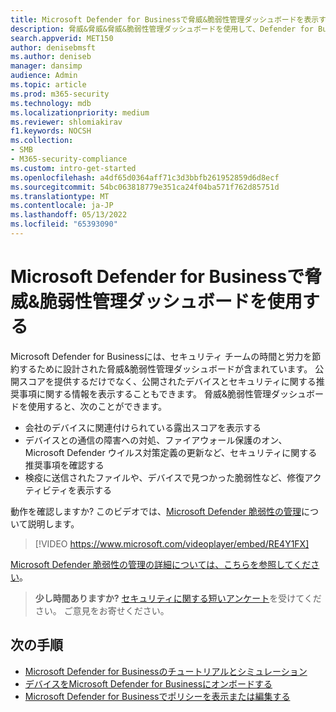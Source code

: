 ```yaml
---
title: Microsoft Defender for Businessで脅威&脆弱性管理ダッシュボードを表示する
description: 脅威&脅威&脅威&脆弱性管理ダッシュボードを使用して、Defender for Business で対処する重要な項目を確認します。
search.appverid: MET150
author: denisebmsft
ms.author: deniseb
manager: dansimp
audience: Admin
ms.topic: article
ms.prod: m365-security
ms.technology: mdb
ms.localizationpriority: medium
ms.reviewer: shlomiakirav
f1.keywords: NOCSH
ms.collection:
- SMB
- M365-security-compliance
ms.custom: intro-get-started
ms.openlocfilehash: a4df65d0364aff71c3d3bbfb261952859d6d8ecf
ms.sourcegitcommit: 54bc063818779e351ca24f04ba571f762d85751d
ms.translationtype: MT
ms.contentlocale: ja-JP
ms.lasthandoff: 05/13/2022
ms.locfileid: "65393090"
---
```

# <a name="use-your-threat--vulnerability-management-dashboard-in-microsoft-defender-for-business"></a>Microsoft Defender for Businessで脅威&脆弱性管理ダッシュボードを使用する

Microsoft Defender for Businessには、セキュリティ チームの時間と労力を節約するために設計された脅威&脆弱性管理ダッシュボードが含まれています。 公開スコアを提供するだけでなく、公開されたデバイスとセキュリティに関する推奨事項に関する情報を表示することもできます。 脅威&脆弱性管理ダッシュボードを使用すると、次のことができます。

- 会社のデバイスに関連付けられている露出スコアを表示する
- デバイスとの通信の障害への対処、ファイアウォール保護のオン、Microsoft Defender ウイルス対策定義の更新など、セキュリティに関する推奨事項を確認する
- 検疫に送信されたファイルや、デバイスで見つかった脆弱性など、修復アクティビティを表示する

動作を確認しますか? このビデオでは、[Microsoft Defender 脆弱性の管理](../defender-vulnerability-management/defender-vulnerability-management.md)について説明します。

> [!VIDEO https://www.microsoft.com/videoplayer/embed/RE4Y1FX]

[Microsoft Defender 脆弱性の管理の詳細については、こちらを参照してください](../defender-vulnerability-management/defender-vulnerability-management.md)。

>
> **少し時間ありますか?**
> <a href="https://microsoft.qualtrics.com/jfe/form/SV_0JPjTPHGEWTQr4y" target="_blank">セキュリティに関する短いアンケート</a>を受けてください。 ご意見をお寄せください。
>

## <a name="next-steps"></a>次の手順

- [Microsoft Defender for Businessのチュートリアルとシミュレーション](mdb-tutorials.md)
- [デバイスをMicrosoft Defender for Businessにオンボードする](mdb-onboard-devices.md)
- [Microsoft Defender for Businessでポリシーを表示または編集する](mdb-view-edit-create-policies.md)

